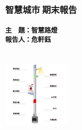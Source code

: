# 智慧城市 期末報告
## 主　題：智慧路燈<br>報告人：危軒鈺<br>
<br><br>

<img src="https://github.com/Hsuanyu311/school11302/blob/main/%E6%99%BA%E6%85%A7%E8%B7%AF%E7%87%88%E5%A0%B1%E5%91%8A/image1.png" width="200" height="200">




